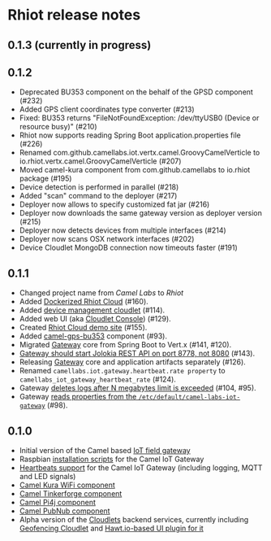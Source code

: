 # Rhiot release notes

## 0.1.3 (currently in progress)

## 0.1.2

- Deprecated BU353 component on the behalf of the GPSD component (#232)
- Added GPS client coordinates type converter (#213)
- Fixed: BU353 returns "FileNotFoundException: /dev/ttyUSB0 (Device or resource busy)" (#210)
- Rhiot now supports reading Spring Boot application.properties file (#226)
- Renamed com.github.camellabs.iot.vertx.camel.GroovyCamelVerticle to io.rhiot.vertx.camel.GroovyCamelVerticle (#207)
- Moved camel-kura component from com.github.camellabs to io.rhiot package (#195)
- Device detection is performed in parallel (#218)
- Added "scan" command to the deployer (#217)
- Deployer now allows to specify customized fat jar (#216)
- Deployer now downloads the same gateway version as deployer version (#215)
- Deployer now detects devices from multiple interfaces (#214)
- Deployer now scans OSX network interfaces (#202)
- Device Cloudlet MongoDB connection now timeouts faster (#191)

## 0.1.1

- Changed project name from *Camel Labs* to *Rhiot*
- Added [Dockerized Rhiot Cloud](https://github.com/rhiot/rhiot/blob/master/docs/readme.md#dockerized-rhiot-cloud) (#160).
- Added [device management cloudlet](https://github.com/rhiot/rhiot/blob/master/docs/readme.md#device-management-cloudlet) (#114).
- Added web UI (aka [Cloudlet Console](https://github.com/rhiot/rhiot/blob/master/docs/readme.md#device-management-web-ui)) (#129).
- Created [Rhiot Cloud demo site](http://rhiot.net) (#155).
- Added [camel-gps-bu353](https://github.com/rhiot/rhiot/blob/master/docs/readme.md#camel-gps-bu353-component) component (#93).
- Migrated [Gateway](https://github.com/rhiot/rhiot/blob/master/docs/readme.md#camel-iot-gateway) core from Spring Boot to Vert.x (#141, #120).
- [Gateway should start Jolokia REST API on port 8778, not 8080](https://github.com/rhiot/rhiot/blob/master/docs/readme.md#monitoring-gateway-with-jolokia) (#143).
- Releasing [Gateway](https://github.com/rhiot/rhiot/blob/master/docs/readme.md#camel-iot-gateway) core and application artifacts separately (#126).
- Renamed `camellabs.iot.gateway.heartbeat.rate property` to `camellabs_iot_gateway_heartbeat_rate` (#124).
- Gateway [deletes logs after N megabytes limit is exceeded](https://github.com/rhiot/rhiot/blob/master/docs/readme.md#gateway-logger-configuration) (#104, #95).
- Gateway [reads properties from the `/etc/default/camel-labs-iot-gateway`](https://github.com/rhiot/rhiot/blob/master/docs/readme.md#configuration-of-the-gateway) (#98).

## 0.1.0

- Initial version of the Camel based [IoT field gateway](https://github.com/rhiot/rhiot/tree/master/iot#camel-iot-gateway)
- Raspbian [installation scripts](https://github.com/rhiot/rhiot/tree/master/iot#installing-gateway-on-the-raspbian) for the Camel IoT Gateway
- [Heartbeats support](https://github.com/rhiot/rhiot/tree/master/iot#device-heartbeats) for the Camel IoT Gateway (including logging, MQTT and LED signals)
- [Camel Kura WiFi component](https://github.com/rhiot/rhiot/tree/master/iot#camel-kura-wifi-component)
- [Camel Tinkerforge component](https://github.com/rhiot/rhiot/tree/master/iot#camel-tinkerforge-component)
- [Camel Pi4j component](https://github.com/rhiot/rhiot/tree/master/iot#camel-pi4j-component)
- [Camel PubNub component](https://github.com/rhiot/rhiot/tree/master/iot#camel-pubnub-component)
- Alpha version of the [Cloudlets](https://github.com/rhiot/rhiot/tree/master/iot#cloudlets) backend services, currently including [Geofencing Cloudlet](https://github.com/rhiot/rhiot/tree/master/iot/cloudlet/geofencing) and [Hawt.io-based UI plugin for it](https://github.com/rhiot/rhiot/tree/master/iot/cloudlet/geofencing)
